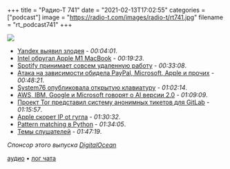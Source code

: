 +++
title = "Радио-Т 741"
date = "2021-02-13T17:02:55"
categories = ["podcast"]
image = "https://radio-t.com/images/radio-t/rt741.jpg"
filename = "rt_podcast741"
+++

![](https://radio-t.com/images/radio-t/rt741.jpg)

- [Yandex выявил злодея](https://www.opennet.ru/opennews/art.shtml?num=54576) - *00:04:01*.
- [Intel обругал Apple M1 MacBook](https://bgr.com/2021/02/12/intel-evo-vs-apple-m1-macbook-campaign/) - *00:19:23*.
- [Spotify принимает совсем удаленную работу](https://www.theverge.com/2021/2/12/22279951/spotify-remote-work-from-home-employees-choose-announcement) - *00:33:08*.
- [Атака на зависимости обидела PayPal, Micrоsoft, Apple и прочих](https://www.opennet.ru/opennews/art.shtml?num=54566) - *00:48:21*.
- [System76 опубликовала открытую клавиатуру](https://github.com/system76/launch) - *01:02:14*.
- [AWS, IBM, Google и Microsoft говорят о AI версии 2.0](https://www.techrepublic.com/article/aws-ibm-google-and-microsoft-are-taking-ai-from-1-0-to-2-0-according-to-forrester/) - *01:09:09*.
- [Проект Tor представил систему анонимных тикетов для GitLab](https://www.opennet.ru/opennews/art.shtml?num=54571) - *01:15:57*.
- [Apple скорет IP ot гугла](https://www.zdnet.com/article/apple-will-proxy-safe-browsing-traffic-on-ios-14-5-to-hide-user-ips-from-google/) - *01:30:32*.
- [Pattern matching в Python](https://lwn.net/Articles/845480/) - *01:34:05*.
- [Темы слушателей](https://radio-t.com/p/2021/02/09/prep-741/) - *01:47:19*.

*Спонсор этого выпуска [DigitalOcean](https://do.co/radiot)*


[аудио](https://cdn.radio-t.com/rt_podcast741.mp3) • [лог чата](https://chat.radio-t.com/logs/radio-t-741.html)
<audio src="https://cdn.radio-t.com/rt_podcast741.mp3" preload="none"></audio>
